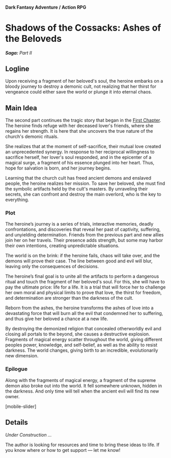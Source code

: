 #### Dark Fantasy Adventure / Action RPG

# Shadows of the Cossacks: Ashes of the Beloveds

***Saga:** Part II*

## Logline

Upon receiving a fragment of her beloved's soul, the heroine embarks on a bloody journey to destroy a demonic cult, not realizing that her thirst for vengeance could either save the world or plunge it into eternal chaos.

## Main Idea

The second part continues the tragic story that began in the [First Chapter](/cossack-saga-1). The heroine finds refuge with her deceased lover's friends, where she regains her strength. It is here that she uncovers the true nature of the church's demonic rituals.

She realizes that at the moment of self-sacrifice, their mutual love created an unprecedented synergy. In response to her reciprocal willingness to sacrifice herself, her lover's soul responded, and in the epicenter of a magical surge, a fragment of his essence plunged into her heart. Thus, hope for salvation is born, and her journey begins.

Learning that the church cult has freed ancient demons and enslaved people, the heroine realizes her mission. To save her beloved, she must find the symbolic artifacts held by the cult's masters. By unraveling their secrets, she can confront and destroy the main overlord, who is the key to everything.

### Plot

The heroine’s journey is a series of trials, interactive memories, deadly confrontations, and discoveries that reveal her past of captivity, suffering, and unyielding determination. Friends from the previous part and new allies join her on her travels. Their presence adds strength, but some may harbor their own intentions, creating unpredictable situations.

The world is on the brink: if the heroine fails, chaos will take over, and the demons will prove their case. The line between good and evil will blur, leaving only the consequences of decisions.

The heroine’s final goal is to unite all the artifacts to perform a dangerous ritual and touch the fragment of her beloved's soul. For this, she will have to pay the ultimate price: life for a life. It is a trial that will force her to challenge her own moral and physical limits to prove that love, the thirst for freedom, and determination are stronger than the darkness of the cult.

Reborn from the ashes, the heroine transforms the ashes of love into a devastating force that will burn all the evil that condemned her to suffering, and thus give her beloved a chance at a new life.

By destroying the demonized religion that concealed otherworldly evil and closing all portals to the beyond, she causes a destructive explosion. Fragments of magical energy scatter throughout the world, giving different peoples power, knowledge, and self-belief, as well as the ability to resist darkness. The world changes, giving birth to an incredible, evolutionarily new dimension.

### Epilogue

Along with the fragments of magical energy, a fragment of the supreme demon also broke out into the world. It fell somewhere unknown, hidden in the darkness. And only time will tell when the ancient evil will find its new owner.

[mobile-slider]

## Details

*Under Construction …*

The author is looking for resources and time to bring these ideas to life. If you know where or how to get support — let me know!
